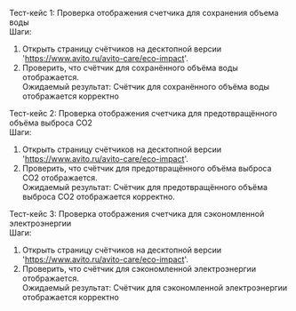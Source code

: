 Тест-кейс 1: Проверка отображения счетчика для сохранения объема воды  
Шаги:  
1. Открыть страницу счётчиков на десктопной версии 'https://www.avito.ru/avito-care/eco-impact'.  
2. Проверить, что счётчик для сохранённого объёма воды отображается.  
Ожидаемый результат: Счётчик для сохранённого объёма воды отображается корректно


Тест-кейс 2: Проверка отображения счетчика для предотвращённого объёма выброса CO2  
Шаги:  
1. Открыть страницу счётчиков на десктопной версии 'https://www.avito.ru/avito-care/eco-impact'.  
2. Проверить, что счётчик для предотвращённого объёма выброса CO2 отображается.   
Ожидаемый результат: Счётчик для предотвращённого объёма выброса CO2 отображается корректно.


Тест-кейс 3: Проверка отображения счетчика для сэкономленной электроэнергии  
Шаги:  
1. Открыть страницу счётчиков на десктопной версии 'https://www.avito.ru/avito-care/eco-impact'.  
2. Проверить, что счётчик для сэкономленной электроэнергии отображается.  
Ожидаемый результат: Счётчик для сэкономленной электроэнергии отображается корректно  
